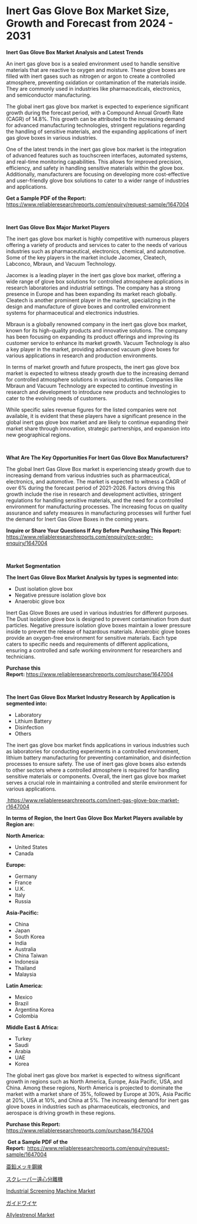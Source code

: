 <p><h1>Inert Gas Glove Box Market Size, Growth and Forecast from 2024 - 2031</h1></p><p><strong>Inert Gas Glove Box Market Analysis and Latest Trends</strong></p>
<p><p>An inert gas glove box is a sealed environment used to handle sensitive materials that are reactive to oxygen and moisture. These glove boxes are filled with inert gases such as nitrogen or argon to create a controlled atmosphere, preventing oxidation or contamination of the materials inside. They are commonly used in industries like pharmaceuticals, electronics, and semiconductor manufacturing.</p><p>The global inert gas glove box market is expected to experience significant growth during the forecast period, with a Compound Annual Growth Rate (CAGR) of 14.8%. This growth can be attributed to the increasing demand for advanced manufacturing technologies, stringent regulations regarding the handling of sensitive materials, and the expanding applications of inert gas glove boxes in various industries.</p><p>One of the latest trends in the inert gas glove box market is the integration of advanced features such as touchscreen interfaces, automated systems, and real-time monitoring capabilities. This allows for improved precision, efficiency, and safety in handling sensitive materials within the glove box. Additionally, manufacturers are focusing on developing more cost-effective and user-friendly glove box solutions to cater to a wider range of industries and applications.</p></p>
<p><strong>Get a Sample PDF of the Report:&nbsp;</strong> <a href="https://www.reliableresearchreports.com/enquiry/request-sample/1647004">https://www.reliableresearchreports.com/enquiry/request-sample/1647004</a></p>
<p>&nbsp;</p>
<p><strong>Inert Gas Glove Box Major Market Players</strong></p>
<p><p>The inert gas glove box market is highly competitive with numerous players offering a variety of products and services to cater to the needs of various industries such as pharmaceutical, electronics, chemical, and automotive. Some of the key players in the market include Jacomex, Cleatech, Labconco, Mbraun, and Vacuum Technology.</p><p>Jacomex is a leading player in the inert gas glove box market, offering a wide range of glove box solutions for controlled atmosphere applications in research laboratories and industrial settings. The company has a strong presence in Europe and has been expanding its market reach globally. Cleatech is another prominent player in the market, specializing in the design and manufacture of glove boxes and controlled environment systems for pharmaceutical and electronics industries.</p><p>Mbraun is a globally renowned company in the inert gas glove box market, known for its high-quality products and innovative solutions. The company has been focusing on expanding its product offerings and improving its customer service to enhance its market growth. Vacuum Technology is also a key player in the market, providing advanced vacuum glove boxes for various applications in research and production environments.</p><p>In terms of market growth and future prospects, the inert gas glove box market is expected to witness steady growth due to the increasing demand for controlled atmosphere solutions in various industries. Companies like Mbraun and Vacuum Technology are expected to continue investing in research and development to introduce new products and technologies to cater to the evolving needs of customers.</p><p>While specific sales revenue figures for the listed companies were not available, it is evident that these players have a significant presence in the global inert gas glove box market and are likely to continue expanding their market share through innovation, strategic partnerships, and expansion into new geographical regions.</p></p>
<p>&nbsp;</p>
<p><strong>What Are The Key Opportunities For Inert Gas Glove Box Manufacturers?</strong></p>
<p><p>The global Inert Gas Glove Box market is experiencing steady growth due to increasing demand from various industries such as pharmaceutical, electronics, and automotive. The market is expected to witness a CAGR of over 6% during the forecast period of 2021-2026. Factors driving this growth include the rise in research and development activities, stringent regulations for handling sensitive materials, and the need for a controlled environment for manufacturing processes. The increasing focus on quality assurance and safety measures in manufacturing processes will further fuel the demand for Inert Gas Glove Boxes in the coming years.</p></p>
<p><strong>Inquire or Share Your Questions If Any Before Purchasing This Report:</strong> <a href="https://www.reliableresearchreports.com/enquiry/pre-order-enquiry/1647004">https://www.reliableresearchreports.com/enquiry/pre-order-enquiry/1647004</a></p>
<p>&nbsp;</p>
<p><strong>Market Segmentation</strong></p>
<p><strong>The Inert Gas Glove Box Market Analysis by types is segmented into:</strong></p>
<p><ul><li>Dust isolation glove box</li><li>Negative pressure isolation glove box</li><li>Anaerobic glove box</li></ul></p>
<p><p>Inert Gas Glove Boxes are used in various industries for different purposes. The Dust isolation glove box is designed to prevent contamination from dust particles. Negative pressure isolation glove boxes maintain a lower pressure inside to prevent the release of hazardous materials. Anaerobic glove boxes provide an oxygen-free environment for sensitive materials. Each type caters to specific needs and requirements of different applications, ensuring a controlled and safe working environment for researchers and technicians.</p></p>
<p><strong>Purchase this Report:&nbsp;</strong><a href="https://www.reliableresearchreports.com/purchase/1647004">https://www.reliableresearchreports.com/purchase/1647004</a></p>
<p>&nbsp;</p>
<p><strong>The Inert Gas Glove Box Market Industry Research by Application is segmented into:</strong></p>
<p><ul><li>Laboratory</li><li>Lithium Battery</li><li>Disinfection</li><li>Others</li></ul></p>
<p><p>The inert gas glove box market finds applications in various industries such as laboratories for conducting experiments in a controlled environment, lithium battery manufacturing for preventing contamination, and disinfection processes to ensure safety. The use of inert gas glove boxes also extends to other sectors where a controlled atmosphere is required for handling sensitive materials or components. Overall, the inert gas glove box market serves a crucial role in maintaining a controlled and sterile environment for various applications.</p></p>
<p><a href="https://www.reliableresearchreports.com/inert-gas-glove-box-market-r1647004">&nbsp;https://www.reliableresearchreports.com/inert-gas-glove-box-market-r1647004</a></p>
<p><strong>In terms of Region, the Inert Gas Glove Box Market Players available by Region are:</strong></p>
<p>
    <p> <strong> North America: </strong>
        <ul>
            <li>United States</li>
            <li>Canada</li>
        </ul>
        </p> 
    <p> <strong> Europe: </strong>
        <ul>
            <li>Germany</li>
            <li>France</li>
            <li>U.K.</li>
            <li>Italy</li>
            <li>Russia</li>
        </ul>
        </p> 
    <p> <strong> Asia-Pacific: </strong>
        <ul>
            <li>China</li>
            <li>Japan</li>
            <li>South Korea</li>
            <li>India</li>
            <li>Australia</li>
            <li>China Taiwan</li>
            <li>Indonesia</li>
            <li>Thailand</li>
            <li>Malaysia</li>
        </ul>
        </p> 
    <p> <strong> Latin America: </strong>
        <ul>
            <li>Mexico</li>
            <li>Brazil</li>
            <li>Argentina Korea</li>
            <li>Colombia</li>
        </ul>
        </p> 
    <p> <strong> Middle East & Africa: </strong>
        <ul>
            <li>Turkey</li>
            <li>Saudi</li>
            <li>Arabia</li>
            <li>UAE</li>
            <li>Korea</li>
        </ul>
    </p>
    </p>
<p><p>The global inert gas glove box market is expected to witness significant growth in regions such as North America, Europe, Asia Pacific, USA, and China. Among these regions, North America is projected to dominate the market with a market share of 35%, followed by Europe at 30%, Asia Pacific at 20%, USA at 10%, and China at 5%. The increasing demand for inert gas glove boxes in industries such as pharmaceuticals, electronics, and aerospace is driving growth in these regions.</p></p>
<p><strong>Purchase this Report: </strong><a href="https://www.reliableresearchreports.com/purchase/1647004">https://www.reliableresearchreports.com/purchase/1647004</a></p>
<p>&nbsp;<strong>Get a Sample PDF of the Report:&nbsp;&nbsp;</strong><a href="https://www.reliableresearchreports.com/enquiry/request-sample/1647004">https://www.reliableresearchreports.com/enquiry/request-sample/1647004</a></p>
<p><strong></strong></p>
<p><p><a href="https://github.com/bucuel854722/Market-Research-Report-List-1/blob/main/484242538407.md">亜鉛メッキ鋼線</a></p><p><a href="https://medium.com/@douglasyoung526/%E3%82%B9%E3%82%AF%E3%83%AC%E3%83%BC%E3%83%91%E3%83%BC%E9%81%A0%E5%BF%83%E5%88%86%E9%9B%A2%E6%A9%9F%E3%81%AE%E5%B8%82%E5%A0%B4%E8%A6%8F%E6%A8%A1-cagr-%E3%83%88%E3%83%AC%E3%83%B3%E3%83%89-2024%E5%B9%B4%E3%81%8B%E3%82%892030%E5%B9%B4-8cb1a281ce9c">スクレーパー遠心分離機</a></p><p><a href="https://github.com/prosalinda88/Market-Research-Report-List-4/blob/main/industrial-screening-machine-market.md">Industrial Screening Machine Market</a></p><p><a href="https://medium.com/@linabernier2023/%E3%82%AC%E3%82%A4%E3%83%89%E3%83%AF%E3%82%A4%E3%83%A4%E3%83%BC%E3%83%9E%E3%83%BC%E3%82%B1%E3%83%83%E3%83%88%E3%81%AE%E3%83%A1%E3%83%88%E3%83%AA%E3%82%AF%E3%82%B9%E3%82%92%E8%A7%A3%E8%AA%AD%E3%81%99%E3%82%8B-%E5%B8%82%E5%A0%B4%E3%82%B7%E3%82%A7%E3%82%A2-%E3%83%88%E3%83%AC%E3%83%B3%E3%83%89-%E6%88%90%E9%95%B7%E3%83%91%E3%82%BF%E3%83%BC%E3%83%B3-0effe0150d73">ガイドワイヤ</a></p><p><a href="https://issuu.com/reportprime-2/docs/allylestrenol-market-size-2030.pptx">Allylestrenol Market</a></p></p>